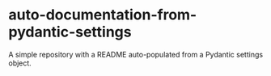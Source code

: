 # auto-documentation-from-pydantic-settings
A simple repository with a README auto-populated from a Pydantic settings object.
